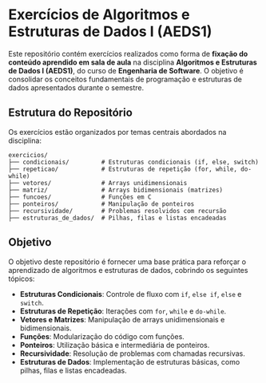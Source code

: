 
# Exercícios de Algoritmos e Estruturas de Dados I (AEDS1)

Este repositório contém exercícios realizados como forma de **fixação do conteúdo aprendido em sala de aula** na disciplina **Algoritmos e Estruturas de Dados I (AEDS1)**, do curso de **Engenharia de Software**. O objetivo é consolidar os conceitos fundamentais de programação e estruturas de dados apresentados durante o semestre.

## Estrutura do Repositório

Os exercícios estão organizados por temas centrais abordados na disciplina:

```
exercicios/
├── condicionais/         # Estruturas condicionais (if, else, switch)
├── repeticao/            # Estruturas de repetição (for, while, do-while)
├── vetores/              # Arrays unidimensionais
├── matriz/               # Arrays bidimensionais (matrizes)
├── funcoes/              # Funções em C
├── ponteiros/            # Manipulação de ponteiros
├── recursividade/        # Problemas resolvidos com recursão
├── estruturas_de_dados/  # Pilhas, filas e listas encadeadas
```

## Objetivo

O objetivo deste repositório é fornecer uma base prática para reforçar o aprendizado de algoritmos e estruturas de dados, cobrindo os seguintes tópicos:

- **Estruturas Condicionais**: Controle de fluxo com `if`, `else if`, `else` e `switch`.
- **Estruturas de Repetição**: Iterações com `for`, `while` e `do-while`.
- **Vetores e Matrizes**: Manipulação de arrays unidimensionais e bidimensionais.
- **Funções**: Modularização do código com funções.
- **Ponteiros**: Utilização básica e intermediária de ponteiros.
- **Recursividade**: Resolução de problemas com chamadas recursivas.
- **Estruturas de Dados**: Implementação de estruturas básicas, como pilhas, filas e listas encadeadas.
